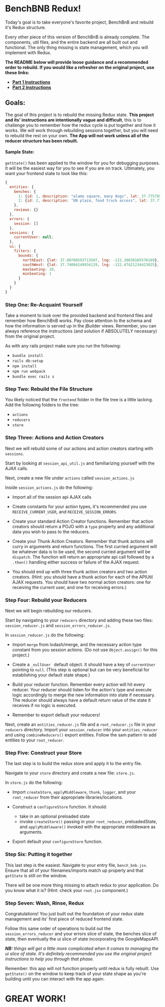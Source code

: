 # BenchBNB Redux!

Today's goal is to take everyone's favorite project, BenchBnB and rebuild it's Redux structure.  

Every other piece of this version of BenchBnB is already complete.  The components, util files, and the entire backend are all built out and functional.  The only thing missing is state management, which you will implement with Redux.

**The README below will provide loose guidance and a recommended order to rebuild.  If you would like a refresher on the original project, use these links:**

*  [**Part 1 Instructions**](bench_bnb_i.md)
*  [**Part 2 Instructions**](bench_bnb_ii.md)

## Goals:
The goal of this project is to rebuild the missing Redux state. **This project and its' instructions are intentionally vague and difficult**, this is to challenge you to remember how the redux cycle is put together and how it works.  We will work through rebuilding sessions together, but you will need to rebuild the rest on your own.  **The App will not work unless all of the reducer structure has been rebuilt.**

#### Sample State:

``` getState() ``` has been applied to the window for you for debugging purposes.  It will be the easiest way for you to see if you are on track.  Ultimately, you want your frontend state to look like this:

```javascript
{
  entities: {
    benches: {
      1: {id: 1, description: "alamo square, many dogs", lat: 37.775769, lng: -122.43496, seating: 4, …},
      2: {id: 2, description: "UN plaza, food truck access", lat: 37.77976, lng: -122.41382, seating: 2, …}
    },
    reviews: {}
  },
  errors: {
    session: []
  },
  sessions: {
    currentUser: null;
  },
  ui: {
    filters: {
      bounds: {
        northEast: {lat: 37.80788593713507, lng: -122.38838165576169},
        southWest: {lat: 37.74004249934129, lng: -122.47421234423825},
        maxSeating: 10,
        minSeating: 1
      }
    }
  }  
}
```  

### Step One: Re-Acquaint Yourself
Take a moment to look over the provided backend and frontend files and remember how BenchBnB works.  Pay close attention to the schema and how the information is served up in the jBuilder views.  Remember, you can always reference the instructions (and solution if ABSOLUTELY necessary) from the original project.

As with any rails project make sure you run the following:
* ```bundle install```
* ```rails db:setup```
* ```npm install```
* ```npm run webpack```
* ```bundle exec rails s```

### Step Two: Rebuild the File Structure
You likely noticed that the ``` frontend ``` folder in the file tree is a little lacking.  Add the following folders to the tree:
* ```actions```
* ```reducers```
* ```store```

### Step Three: Actions and Action Creators
Next we will rebuild some of our actions and action creators starting with ``` sessions ```.

Start by looking at ``` session_api_util.js ``` and familiarizing yourself with the AJAX calls.  

Next, create a new file under ```actions``` called ```session_actions.js```

Inside ```session_actions.js``` do the following:
* Import all of the session api AJAX calls

* Create constants for your action types, it's recommended you use ```RECEIVE_CURRENT_USER```, and ```RECEIVE_SESSION_ERRORS```.

*  Create your standard Action Creator functions.  Remember that action creators should return a POJO with a ```type``` property and any additional data you wish to pass to the reducers.

* Create your Thunk Action Creators.  Remember that thunk actions will curry in arguments and return functions.  The first curried argument will be whatever data is to be used, the second curried argument will be ```dispatch```. The function will return an appropriate api call followed by a ```.then()``` handling either success or failure of the AJAX request.

* You should end up with three thunk action creators and two action creators.  (Hint: you should have a thunk action for each of the APIUtil AJAX requests.  You should have two normal action creators: one for receiving the current user, and one for receiving errors.)

### Step Four:  Rebuild your Reducers
Next we will begin rebuilding our reducers.

Start by navigating to your ```reducers``` directory and adding these two files: ```session_reducer.js``` and ```session_errors_reducer.js```.

In ```session_reducer.js``` do the following:

* Import ```merge``` from lodash/merge, and the necessary action type constant from you session actions. (Do not use ```Object.assign()``` for this project.)

* Create a ```_nullUser ``` default object. It should have a key of ```currentUser``` pointing to ```null```. (This step is optional but can be very beneficial for establishing your default state shape.)

* Build your reducer function.  Remember every action will hit every reducer.  Your reducer should listen for the action's type and execute logic accordingly to merge the new information into state if necessary.  The reducer should always have a default return value of the state it receives if no logic is executed.

* Remember to export default your reducers!

Next, create an ```entities_reducer.js``` file and a ```root_reducer.js``` file in your ```reducers``` directory.  Import your ```session_reducer``` into your ```entities_reducer``` and using ```combineReducers()``` export entities. Follow the sam pattern to add entities to your ```root_reducer```.

### Step Five: Construct your Store
The last step is to build the redux store and apply it to the entry file.

Navigate to your ```store``` directory and create a new file: ```store.js```.

In ```store.js``` do the following:

* Import ```createStore```, ```applyMiddleware```, ```thunk```, ```logger```, and your ```root_reducer``` from their appropriate libraries/locations.

* Construct a ```configureStore``` function. It should:
  * take in an optional preloaded state
  * invoke ```createStore()``` passing in your ```root_reducer```, preloadedState, and ```applyMiddleware()``` invoked with the appropriate middleware as arguments.

* Export default your ```configureStore``` function.

### Step Six: Putting it together
This last step is the easiest.  Navigate to your entry file, ```bench_bnb.jsx```.  Ensure that all of your filenames/imports match up properly and that ```getState``` is still on the window.

There will be one more thing missing to attach redux to your application.  Do you know what it is? (Hint: check your ```root.jsx``` component.)

### Step Seven: Wash, Rinse, Redux
Congratulations!  You just built out the foundation of your redux state management and its' first piece of reduced frontend state.

Follow this same order of operations to build out the ```session_errors_reducer``` and your errors slice of state, the benches slice of state, then eventually the ui slice of state incorporating the GoogleMapsAPI.

_**NB:** things will get a little more complicated when it comes to managing the ui slice of state.  It's definitely recommended you use the original project instructions to help you through that phase._

Remember: this app will not function properly until redux is fully rebuilt.  Use ```getState()``` on the window to keep track of your state shape as you're building until you can interact with the app again.  


# GREAT WORK!
